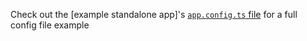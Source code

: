 Check out the [example standalone app]'s [`app.config.ts` file](https://github.com/davidlj95/ngx/blob/main/projects/ngx-meta/examples/templates/standalone/src/app/app.config.ts) for a full config file example
